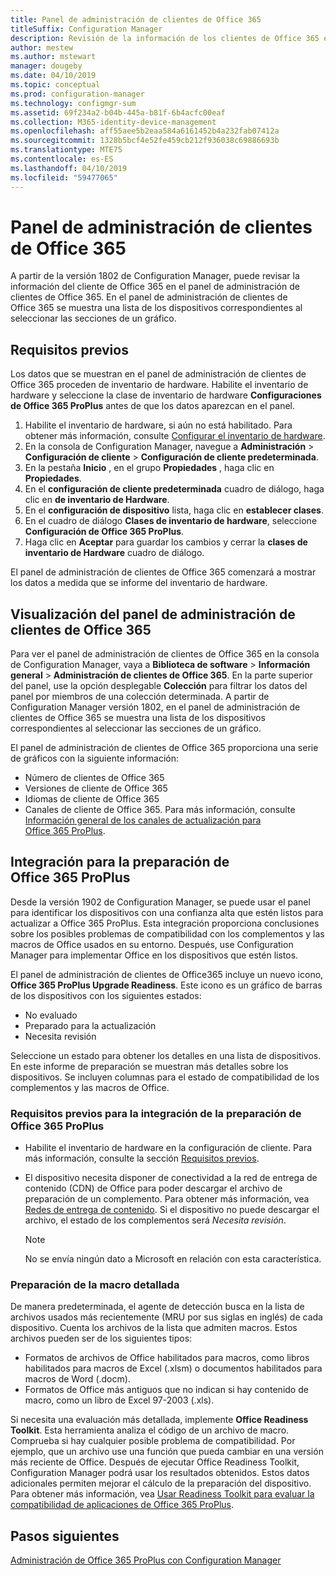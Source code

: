```yaml
---
title: Panel de administración de clientes de Office 365
titleSuffix: Configuration Manager
description: Revisión de la información de los clientes de Office 365 en el panel de administración de clientes de Office 365
author: mestew
ms.author: mstewart
manager: dougeby
ms.date: 04/10/2019
ms.topic: conceptual
ms.prod: configuration-manager
ms.technology: configmgr-sum
ms.assetid: 69f234a2-b04b-445a-b81f-6b4acfc00eaf
ms.collection: M365-identity-device-management
ms.openlocfilehash: aff55aee5b2eaa584a6161452b4a232fab07412a
ms.sourcegitcommit: 1328b5bcf4e52fe459cb212f936038c69886693b
ms.translationtype: MTE75
ms.contentlocale: es-ES
ms.lasthandoff: 04/10/2019
ms.locfileid: "59477065"
---
```

# <a name="office-365-client-management-dashboard"></a>Panel de administración de clientes de Office 365

A partir de la versión 1802 de Configuration Manager, puede revisar la información del cliente de Office 365 en el panel de administración de clientes de Office 365. En el panel de administración de clientes de Office 365 se muestra una lista de los dispositivos correspondientes al seleccionar las secciones de un gráfico. <!--1357281 -->

## <a name="prerequisites"></a>Requisitos previos

Los datos que se muestran en el panel de administración de clientes de Office 365 proceden de inventario de hardware. Habilite el inventario de hardware y seleccione la clase de inventario de hardware **Configuraciones de Office 365 ProPlus** antes de que los datos aparezcan en el panel.
 
1. Habilite el inventario de hardware, si aún no está habilitado. Para obtener más información, consulte [Configurar el inventario de hardware](/sccm/core/clients/manage/inventory/configure-hardware-inventory).
2. En la consola de Configuration Manager, navegue a **Administración** > **Configuración de cliente** > **Configuración de cliente predeterminada**.  
3. En la pestaña **Inicio** , en el grupo **Propiedades** , haga clic en **Propiedades**.  
4. En el **configuración de cliente predeterminada** cuadro de diálogo, haga clic en **de inventario de Hardware**.  
5. En el **configuración de dispositivo** lista, haga clic en **establecer clases**.  
6. En el cuadro de diálogo **Clases de inventario de hardware**, seleccione **Configuración de Office 365 ProPlus**.  
7. Haga clic en **Aceptar** para guardar los cambios y cerrar la **clases de inventario de Hardware** cuadro de diálogo. 

El panel de administración de clientes de Office 365 comenzará a mostrar los datos a medida que se informe del inventario de hardware.

## <a name="viewing-the-office-365-client-management-dashboard"></a>Visualización del panel de administración de clientes de Office 365

Para ver el panel de administración de clientes de Office 365 en la consola de Configuration Manager, vaya a **Biblioteca de software** > **Información general** > **Administración de clientes de Office 365**. En la parte superior del panel, use la opción desplegable **Colección** para filtrar los datos del panel por miembros de una colección determinada. A partir de Configuration Manager versión 1802, en el panel de administración de clientes de Office 365 se muestra una lista de los dispositivos correspondientes al seleccionar las secciones de un gráfico.

El panel de administración de clientes de Office 365 proporciona una serie de gráficos con la siguiente información:

- Número de clientes de Office 365
- Versiones de cliente de Office 365
- Idiomas de cliente de Office 365
- Canales de cliente de Office 365. Para más información, consulte [Información general de los canales de actualización para Office 365 ProPlus](/DeployOffice/overview-of-update-channels-for-office-365-proplus).


## <a name="bkmk_o365_readiness"></a> Integración para la preparación de Office 365 ProPlus
<!--3735402-->
Desde la versión 1902 de Configuration Manager, se puede usar el panel para identificar los dispositivos con una confianza alta que estén listos para actualizar a Office 365 ProPlus. Esta integración proporciona conclusiones sobre los posibles problemas de compatibilidad con los complementos y las macros de Office usados en su entorno. Después, use Configuration Manager para implementar Office en los dispositivos que estén listos.

El panel de administración de clientes de Office365 incluye un nuevo icono, **Office 365 ProPlus Upgrade Readiness**. Este icono es un gráfico de barras de los dispositivos con los siguientes estados:
- No evaluado
- Preparado para la actualización
- Necesita revisión

Seleccione un estado para obtener los detalles en una lista de dispositivos. En este informe de preparación se muestran más detalles sobre los dispositivos. Se incluyen columnas para el estado de compatibilidad de los complementos y las macros de Office.

### <a name="prerequisites-for-office-365-proplus-readiness-integration"></a>Requisitos previos para la integración de la preparación de Office 365 ProPlus

- Habilite el inventario de hardware en la configuración de cliente. Para más información, consulte la sección [Requisitos previos](#prerequisites).  

- El dispositivo necesita disponer de conectividad a la red de entrega de contenido (CDN) de Office para poder descargar el archivo de preparación de un complemento. Para obtener más información, vea [Redes de entrega de contenido](https://docs.microsoft.com/office365/enterprise/content-delivery-networks). Si el dispositivo no puede descargar el archivo, el estado de los complementos será *Necesita revisión*.  

    > [!Note]  
    > No se envía ningún dato a Microsoft en relación con esta característica.  

### <a name="bkmk_ort"></a> Preparación de la macro detallada

De manera predeterminada, el agente de detección busca en la lista de archivos usados más recientemente (MRU por sus siglas en inglés) de cada dispositivo. Cuenta los archivos de la lista que admiten macros. Estos archivos pueden ser de los siguientes tipos:
- Formatos de archivos de Office habilitados para macros, como libros habilitados para macros de Excel (.xlsm) o documentos habilitados para macros de Word (.docm).  
- Formatos de Office más antiguos que no indican si hay contenido de macro, como un libro de Excel 97-2003 (.xls).

Si necesita una evaluación más detallada, implemente **Office Readiness Toolkit**. Esta herramienta analiza el código de un archivo de macro. Comprueba si hay cualquier posible problema de compatibilidad. Por ejemplo, que un archivo use una función que pueda cambiar en una versión más reciente de Office. Después de ejecutar Office Readiness Toolkit, Configuration Manager podrá usar los resultados obtenidos. Estos datos adicionales permiten mejorar el cálculo de la preparación del dispositivo. Para obtener más información, vea [Usar Readiness Toolkit para evaluar la compatibilidad de aplicaciones de Office 365 ProPlus](http://aka.ms/readinesstoolkit).

## <a name="next-steps"></a>Pasos siguientes

[Administración de Office 365 ProPlus con Configuration Manager](/sccm/sum/deploy-use/manage-office-365-proplus-updates)